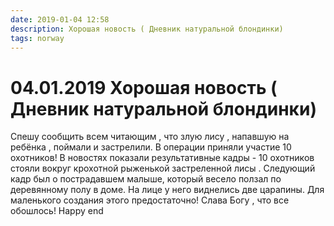 ```yaml
---
date: 2019-01-04 12:58
description: Хорошая новость ( Дневник натуральной блондинки)
tags: norway
---
```

# 04.01.2019 Хорошая новость ( Дневник натуральной блондинки)

Спешу сообщить всем читающим , что злую лису , напавшую на ребёнка , поймали и застрелили. В операции приняли участие 10 охотников! В новостях показали результативные кадры - 10 охотников стояли вокруг  крохотной рыженькой  застреленной лисы . Следующий кадр был о пострадавшем малыше, который весело ползал по деревянному полу в доме. На лице у него виднелись две царапины. Для маленького создания этого предостаточно! Слава Богу , что все обошлось!      Happy end
